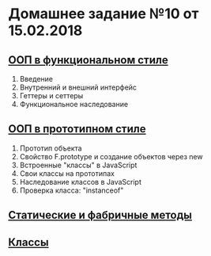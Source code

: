 # Домашнее задание №10 от 15.02.2018

## [ООП в функциональном стиле](https://learn.javascript.ru/oop)
1. Введение
2. Внутренний и внешний интерфейс
3. Геттеры и сеттеры
4. Функциональное наследование

## [ООП в прототипном стиле](https://learn.javascript.ru/prototypes)
1. Прототип объекта
2. Свойство F.prototype и создание объектов через new
3. Встроенные "классы" в JavaScript
4. Свои классы на прототипах
5. Наследование классов в JavaScript
6. Проверка класса: "instanceof"

## [Статические и фабричные методы](https://learn.javascript.ru/static-properties-and-methods)

## [Классы](https://learn.javascript.ru/es-class)

